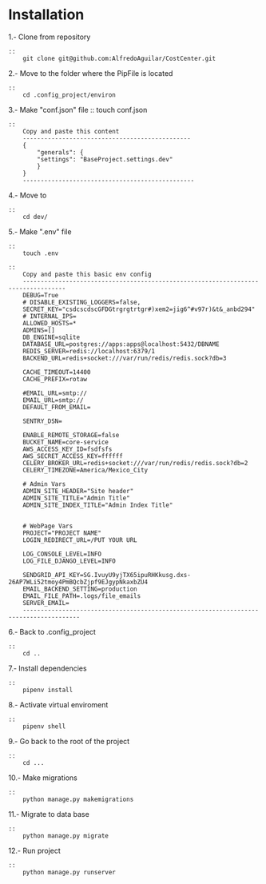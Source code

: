 Installation
============

1.- Clone from repository

    ::
        git clone git@github.com:AlfredoAguilar/CostCenter.git

2.- Move to the folder where the PipFile is located

    ::
        cd .config_project/environ

3.- Make "conf.json" file
    ::
        touch conf.json

    ::
        Copy and paste this content
        -----------------------------------------------
        {
            "generals": {
            "settings": "BaseProject.settings.dev"
            }
        }
        ------------------------------------------------

4.- Move to

    ::
        cd dev/

5.- Make ".env" file

    ::
        touch .env

    ::
        Copy and paste this basic env config
        ----------------------------------------------------------------------------------
        DEBUG=True
        # DISABLE_EXISTING_LOGGERS=false,
        SECRET_KEY="csdcscdscGFDGtrgrgtrtgr#)xem2=jig6^#v97r)&t&_anbd294"
        # INTERNAL_IPS=
        ALLOWED_HOSTS=*
        ADMINS=[]
        DB_ENGINE=sqlite
        DATABASE_URL=postgres://apps:apps@localhost:5432/DBNAME
        REDIS_SERVER=redis://localhost:6379/1
        BACKEND_URL=redis+socket:///var/run/redis/redis.sock?db=3

        CACHE_TIMEOUT=14400
        CACHE_PREFIX=rotaw

        #EMAIL_URL=smtp://
        EMAIL_URL=smtp://
        DEFAULT_FROM_EMAIL=

        SENTRY_DSN=

        ENABLE_REMOTE_STORAGE=false
        BUCKET_NAME=core-service
        AWS_ACCESS_KEY_ID=fsdfsfs
        AWS_SECRET_ACCESS_KEY=ffffff
        CELERY_BROKER_URL=redis+socket:///var/run/redis/redis.sock?db=2
        CELERY_TIMEZONE=America/Mexico_City

        # Admin Vars
        ADMIN_SITE_HEADER="Site header"
        ADMIN_SITE_TITLE="Admin Title"
        ADMIN_SITE_INDEX_TITLE="Admin Index Title"


        # WebPage Vars
        PROJECT="PROJECT NAME"
        LOGIN_REDIRECT_URL=/PUT YOUR URL

        LOG_CONSOLE_LEVEL=INFO
        LOG_FILE_DJANGO_LEVEL=INFO

        SENDGRID_API_KEY=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
        EMAIL_BACKEND_SETTING=production
        EMAIL_FILE_PATH=.logs/file_emails
        SERVER_EMAIL=
        --------------------------------------------------------------------------------------

6.- Back to .config_project

    ::
        cd ..

7.- Install dependencies

    ::
        pipenv install

8.- Activate virtual enviroment

    ::
        pipenv shell

9.- Go back to the root of the project

    ::
        cd ...

10.- Make migrations

    ::
        python manage.py makemigrations

11.- Migrate to data base

    ::
        python manage.py migrate

12.- Run project

    ::
        python manage.py runserver